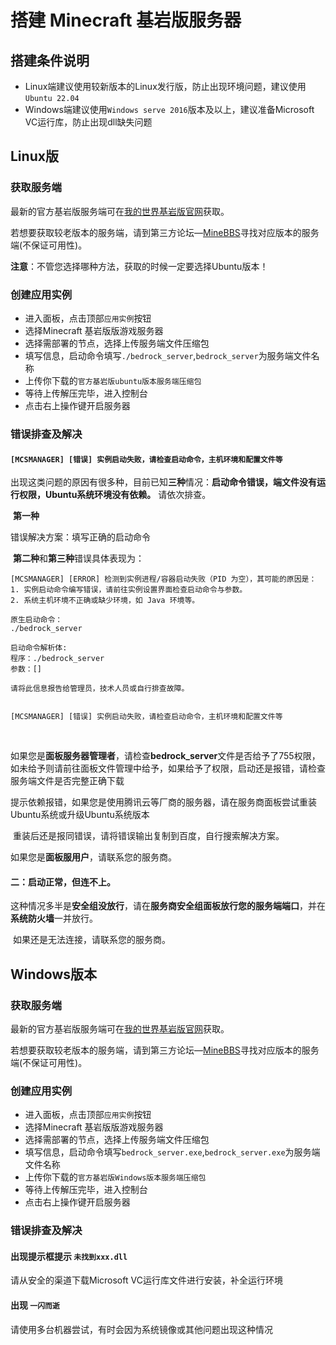# 搭建 Minecraft 基岩版服务器

## 搭建条件说明

- Linux端建议使用较新版本的Linux发行版，防止出现环境问题，建议使用`Ubuntu 22.04`
- Windows端建议使用`Windows serve 2016`版本及以上，建议准备Microsoft VC运行库，防止出现dll缺失问题

## Linux版

### 获取服务端

最新的官方基岩版服务端可在[我的世界基岩版官网](https://www.minecraft.net/zh-hans/download/server/bedrock)获取。

若想要获取较老版本的服务端，请到第三方论坛—[MineBBS](https://www.minebbs.com/bds/history)寻找对应版本的服务端(不保证可用性)。

**注意**：不管您选择哪种方法，获取的时候一定要选择Ubuntu版本！

### 创建应用实例

- 进入面板，点击顶部`应用实例`按钮
- 选择Minecraft 基岩版版游戏服务器
- 选择需部署的节点，选择上传服务端文件压缩包
- 填写信息，启动命令填写`./bedrock_server`,`bedrock_server`为服务端文件名称
- 上传你下载的`官方基岩版ubuntu版本服务端压缩包`
- 等待上传解压完毕，进入控制台
- 点击右上操作键开启服务器

### 错误排查及解决

#### `[MCSMANAGER] [错误] 实例启动失败，请检查启动命令，主机环境和配置文件等`

​	出现这类问题的原因有很多种，目前已知**三种**情况：**启动命令错误，端文件没有运行权限，Ubuntu系统环境没有依赖。** 请依次排查。

​	**第一种**

错误解决方案：填写正确的启动命令

​	**第二种**和**第三种**错误具体表现为：

```
[MCSMANAGER] [ERROR] 检测到实例进程/容器启动失败（PID 为空），其可能的原因是：
1. 实例启动命令编写错误，请前往实例设置界面检查启动命令与参数。
2. 系统主机环境不正确或缺少环境，如 Java 环境等。

原生启动命令：
./bedrock_server

启动命令解析体:
程序：./bedrock_server
参数：[]

请将此信息报告给管理员，技术人员或自行排查故障。


[MCSMANAGER] [错误] 实例启动失败，请检查启动命令，主机环境和配置文件等
```

​	

如果您是**面板服务器管理者**，请检查**bedrock_server**文件是否给予了755权限，如未给予则请前往面板文件管理中给予，如果给予了权限，启动还是报错，请检查服务端文件是否完整正确下载

​		提示依赖报错，如果您是使用腾讯云等厂商的服务器，请在服务商面板尝试重装Ubuntu系统或升级Ubuntu系统版本

​		重装后还是报同错误，请将错误输出复制到百度，自行搜索解决方案。

如果您是**面板服用户**，请联系您的服务商。


#### 二：启动正常，但连不上。

​	这种情况多半是**安全组没放行**，请在**服务商安全组面板放行您的服务端端口**，并在**系统防火墙**一并放行。

​	如果还是无法连接，请联系您的服务商。

## Windows版本

### 获取服务端

最新的官方基岩版服务端可在[我的世界基岩版官网](https://www.minecraft.net/zh-hans/download/server/bedrock)获取。

若想要获取较老版本的服务端，请到第三方论坛—[MineBBS](https://www.minebbs.com/bds/history)寻找对应版本的服务端(不保证可用性)。

### 创建应用实例

- 进入面板，点击顶部`应用实例`按钮
- 选择Minecraft 基岩版版游戏服务器
- 选择需部署的节点，选择上传服务端文件压缩包
- 填写信息，启动命令填写`bedrock_server.exe`,`bedrock_server.exe`为服务端文件名称
- 上传你下载的`官方基岩版Windows版本服务端压缩包`
- 等待上传解压完毕，进入控制台
- 点击右上操作键开启服务器

### 错误排查及解决

#### 出现提示框提示 `未找到xxx.dll`

请从安全的渠道下载Microsoft VC运行库文件进行安装，补全运行环境

#### 出现 `一闪而逝`

请使用多台机器尝试，有时会因为系统镜像或其他问题出现这种情况